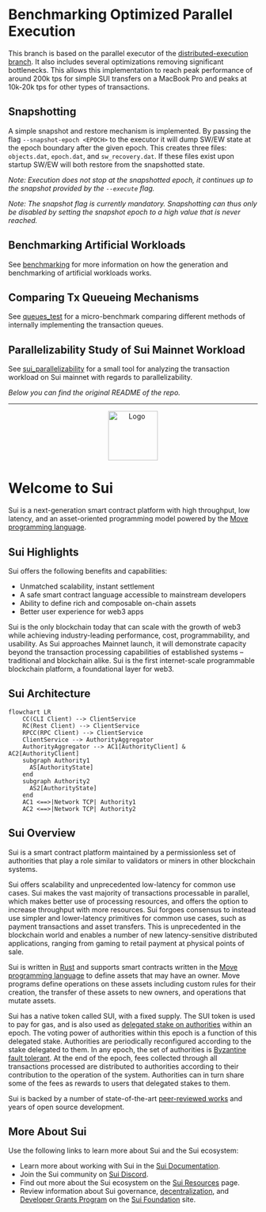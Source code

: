 # Benchmarking Optimized Parallel Execution

This branch is based on the parallel executor of the
[distributed-execution branch](https://github.com/TonyZhangND/sui/commit/68d056f3403062da2c24eb2e3144dbc12cf0cc05).
It also includes several optimizations removing significant bottlenecks. This
allows this implementation to reach peak performance of around 200k tps for
simple SUI transfers on a MacBook Pro and peaks at 10k-20k tps for other types
of transactions.

## Snapshotting

A simple snapshot and restore mechanism is implemented. By passing the flag
`--snapshot-epoch <EPOCH>` to the executor it will dump SW/EW state at the epoch
boundary after the given epoch. This creates three files: `objects.dat`,
`epoch.dat`, and `sw_recovery.dat`. If these files exist upon startup SW/EW will
both restore from the snapshotted state.

_Note: Execution does not stop at the snapshotted epoch, it continues up to the
snapshot provided by the `--execute` flag._

_Note: The snapshot flag is currently mandatory. Snapshotting can thus only be
disabled by setting the snapshot epoch to a high value that is never reached._

## Benchmarking Artificial Workloads

See [benchmarking](./benchmarking/README.md) for more information on how the
generation and benchmarking of artificial workloads works.

## Comparing Tx Queueing Mechanisms

See [queues_test](./queues_test/README.md) for a micro-benchmark comparing
different methods of internally implementing the transaction queues.

## Parallelizability Study of Sui Mainnet Workload

See [sui_parallelizability](./sui_parallelizability/README.md) for a small tool
for analyzing the transaction workload on Sui mainnet with regards to
parallelizability.

_Below you can find the original README of the repo._

---

<p align="center">
<img src="https://github.com/MystenLabs/sui/blob/main/doc/static/Sui_Icon_Brand.png" alt="Logo" width="100" height="100">
</p>

# Welcome to Sui

Sui is a next-generation smart contract platform with high throughput, low
latency, and an asset-oriented programming model powered by the
[Move programming language](https://github.com/MystenLabs/awesome-move).

## Sui Highlights

Sui offers the following benefits and capabilities:

- Unmatched scalability, instant settlement
- A safe smart contract language accessible to mainstream developers
- Ability to define rich and composable on-chain assets
- Better user experience for web3 apps

Sui is the only blockchain today that can scale with the growth of web3 while
achieving industry-leading performance, cost, programmability, and usability. As
Sui approaches Mainnet launch, it will demonstrate capacity beyond the
transaction processing capabilities of established systems – traditional and
blockchain alike. Sui is the first internet-scale programmable blockchain
platform, a foundational layer for web3.

## Sui Architecture

```mermaid
flowchart LR
    CC(CLI Client) --> ClientService
    RC(Rest Client) --> ClientService
    RPCC(RPC Client) --> ClientService
    ClientService --> AuthorityAggregator
    AuthorityAggregator --> AC1[AuthorityClient] & AC2[AuthorityClient]
    subgraph Authority1
      AS[AuthorityState]
    end
    subgraph Authority2
      AS2[AuthorityState]
    end
    AC1 <==>|Network TCP| Authority1
    AC2 <==>|Network TCP| Authority2
```

## Sui Overview

Sui is a smart contract platform maintained by a permissionless set of
authorities that play a role similar to validators or miners in other blockchain
systems.

Sui offers scalability and unprecedented low-latency for common use cases. Sui
makes the vast majority of transactions processable in parallel, which makes
better use of processing resources, and offers the option to increase throughput
with more resources. Sui forgoes consensus to instead use simpler and
lower-latency primitives for common use cases, such as payment transactions and
asset transfers. This is unprecedented in the blockchain world and enables a
number of new latency-sensitive distributed applications, ranging from gaming to
retail payment at physical points of sale.

Sui is written in [Rust](https://www.rust-lang.org) and supports smart contracts
written in the
[Move programming language](https://github.com/move-language/move) to define
assets that may have an owner. Move programs define operations on these assets
including custom rules for their creation, the transfer of these assets to new
owners, and operations that mutate assets.

Sui has a native token called SUI, with a fixed supply. The SUI token is used to
pay for gas, and is also used as
[delegated stake on authorities](https://learn.bybit.com/blockchain/delegated-proof-of-stake-dpos/)
within an epoch. The voting power of authorities within this epoch is a function
of this delegated stake. Authorities are periodically reconfigured according to
the stake delegated to them. In any epoch, the set of authorities is
[Byzantine fault tolerant](https://pmg.csail.mit.edu/papers/osdi99.pdf). At the
end of the epoch, fees collected through all transactions processed are
distributed to authorities according to their contribution to the operation of
the system. Authorities can in turn share some of the fees as rewards to users
that delegated stakes to them.

Sui is backed by a number of state-of-the-art
[peer-reviewed works](https://github.com/MystenLabs/sui/blob/main/doc/src/contribute/research-papers.md)
and years of open source development.

## More About Sui

Use the following links to learn more about Sui and the Sui ecosystem:

- Learn more about working with Sui in the
  [Sui Documentation](doc/src/learn/index.md).
- Join the Sui community on [Sui Discord](https://discord.gg/sui).
- Find out more about the Sui ecosystem on the
  [Sui Resources](https://sui.io/resources/) page.
- Review information about Sui governance,
  [decentralization](https://suifoundation.org/decentralization), and
  [Developer Grants Program](https://suifoundation.org/#grants) on the
  [Sui Foundation](https://suifoundation.org/) site.
